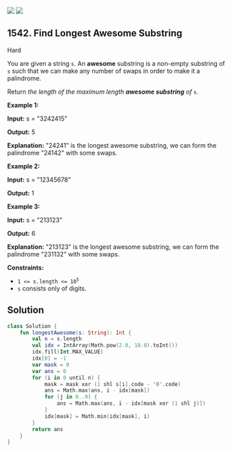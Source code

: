 [![](https://img.shields.io/github/stars/javadev/LeetCode-in-Kotlin?label=Stars&style=flat-square)](https://github.com/javadev/LeetCode-in-Kotlin)
[![](https://img.shields.io/github/forks/javadev/LeetCode-in-Kotlin?label=Fork%20me%20on%20GitHub%20&style=flat-square)](https://github.com/javadev/LeetCode-in-Kotlin/fork)

## 1542\. Find Longest Awesome Substring

Hard

You are given a string `s`. An **awesome** substring is a non-empty substring of `s` such that we can make any number of swaps in order to make it a palindrome.

Return _the length of the maximum length **awesome substring** of_ `s`.

**Example 1:**

**Input:** s = "3242415"

**Output:** 5

**Explanation:** "24241" is the longest awesome substring, we can form the palindrome "24142" with some swaps.

**Example 2:**

**Input:** s = "12345678"

**Output:** 1

**Example 3:**

**Input:** s = "213123"

**Output:** 6

**Explanation:** "213123" is the longest awesome substring, we can form the palindrome "231132" with some swaps.

**Constraints:**

*   <code>1 <= s.length <= 10<sup>5</sup></code>
*   `s` consists only of digits.

## Solution

```kotlin
class Solution {
    fun longestAwesome(s: String): Int {
        val n = s.length
        val idx = IntArray(Math.pow(2.0, 10.0).toInt())
        idx.fill(Int.MAX_VALUE)
        idx[0] = -1
        var mask = 0
        var ans = 0
        for (i in 0 until n) {
            mask = mask xor (1 shl s[i].code - '0'.code)
            ans = Math.max(ans, i - idx[mask])
            for (j in 0..9) {
                ans = Math.max(ans, i - idx[mask xor (1 shl j)])
            }
            idx[mask] = Math.min(idx[mask], i)
        }
        return ans
    }
}
```